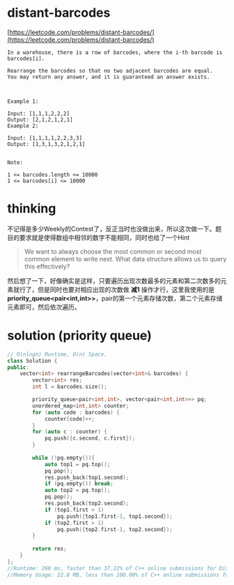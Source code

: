 # distant-barcodes

[https://leetcode.com/problems/distant-barcodes/](https://leetcode.com/problems/distant-barcodes/)

```
In a warehouse, there is a row of barcodes, where the i-th barcode is barcodes[i].

Rearrange the barcodes so that no two adjacent barcodes are equal.  You may return any answer, and it is guaranteed an answer exists.

 

Example 1:

Input: [1,1,1,2,2,2]
Output: [2,1,2,1,2,1]
Example 2:

Input: [1,1,1,1,2,2,3,3]
Output: [1,3,1,3,2,1,2,1]
 

Note:

1 <= barcodes.length <= 10000
1 <= barcodes[i] <= 10000
```

# thinking

不记得是多少Weekly的Contest了，反正当时也没做出来，所以这次做一下。题目的要求就是使得数组中相邻的数字不能相同，同时也给了一个Hint

> We want to always choose the most common or second most common element to write next. What data structure allows us to query this effectively?

然后想了一下，好像确实是这样，只要遍历出现次数最多的元素和第二次数多的元素就行了，但是同时也要对相应出现的次数做 **减1** 操作才行，这里我使用的是 **priority_queue<pair<int,int>>**，pair的第一个元素存储次数，第二个元素存储元素即可，然后依次遍历。

# solution (priority queue)

```c++
// O(nlogn) Runtime, O(n) Space.
class Solution {
public:
    vector<int> rearrangeBarcodes(vector<int>& barcodes) {
        vector<int> res;
        int l = barcodes.size();

        priority_queue<pair<int,int>, vector<pair<int,int>>> pq;
        unordered_map<int,int> counter;
        for (auto code : barcodes) {
            counter[code]++;
        }
        for (auto c : counter) {
            pq.push({c.second, c.first});
        }
        
        while (!pq.empty()){
            auto top1 = pq.top();
            pq.pop();
            res.push_back(top1.second);
            if (pq.empty()) break;
            auto top2 = pq.top();
            pq.pop();
            res.push_back(top2.second);
            if (top1.first > 1)
                pq.push({top1.first-1, top1.second});
            if (top2.first > 1)
                pq.push({top2.first-1, top2.second});
        }
        
        return res;
    }
};
//Runtime: 260 ms, faster than 37.22% of C++ online submissions for Distant Barcodes.
//Memory Usage: 22.8 MB, less than 100.00% of C++ online submissions for Distant Barcodes.
```